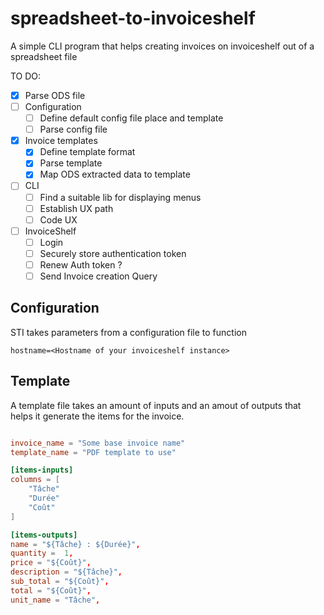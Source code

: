 # spreadsheet-to-invoiceshelf

A simple CLI program that helps creating invoices on invoiceshelf out of a spreadsheet file

TO DO:

- [x] Parse ODS file
- [ ] Configuration
  - [ ] Define default config file place and template
  - [ ] Parse config file
- [x] Invoice templates
  - [x] Define template format
  - [x] Parse template
  - [x] Map ODS extracted data to template
- [ ] CLI
  - [ ] Find a suitable lib for displaying menus
  - [ ] Establish UX path
  - [ ] Code UX
- [ ] InvoiceShelf
  - [ ] Login
  - [ ] Securely store authentication token
  - [ ] Renew Auth token ?
  - [ ] Send Invoice creation Query

## Configuration

STI takes parameters from a configuration file to function

```
hostname=<Hostname of your invoiceshelf instance>
```

## Template

A template file takes an amount of inputs and an amout of outputs that helps it generate the items for the invoice.

```toml

invoice_name = "Some base invoice name"
template_name = "PDF template to use"

[items-inputs]
columns = [
    "Tâche"
    "Durée"
    "Coût"
]

[items-outputs]
name = "${Tâche} : ${Durée}",
quantity =  1,
price = "${Coût}",
description = "${Tâche}",
sub_total = "${Coût}",
total = "${Coût}",
unit_name = "Tâche",
```
